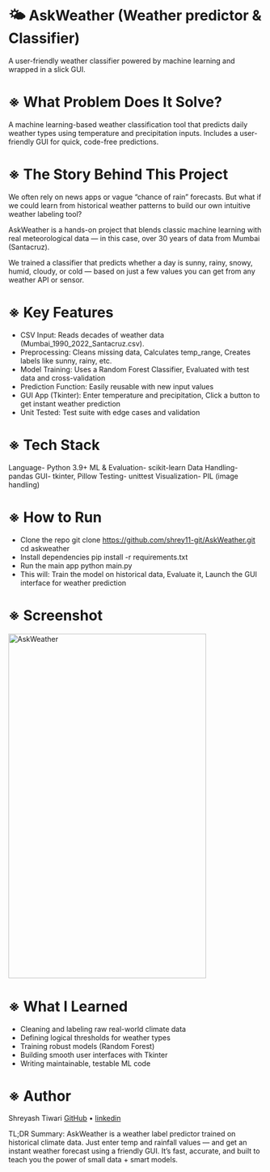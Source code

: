 # 🌤️ AskWeather (Weather predictor & Classifier)
A user-friendly weather classifier powered by machine learning and wrapped in a slick GUI.

# ※ What Problem Does It Solve?
A machine learning-based weather classification tool that predicts daily weather types using temperature and precipitation inputs. Includes a user-friendly GUI for quick, code-free predictions.

# ※ The Story Behind This Project
We often rely on news apps or vague “chance of rain” forecasts. But what if we could learn from historical weather patterns to build our own intuitive weather labeling tool?

AskWeather is a hands-on project that blends classic machine learning with real meteorological data — in this case, over 30 years of data from Mumbai (Santacruz).

We trained a classifier that predicts whether a day is sunny, rainy, snowy, humid, cloudy, or cold — based on just a few values you can get from any weather API or sensor.

# ※ Key Features
- CSV Input: Reads decades of weather data (Mumbai_1990_2022_Santacruz.csv).
- Preprocessing:
Cleans missing data, 
Calculates temp_range, 
Creates labels like sunny, rainy, etc.
- Model Training:
Uses a Random Forest Classifier, 
Evaluated with test data and cross-validation
- Prediction Function:
Easily reusable with new input values
- GUI App (Tkinter):
Enter temperature and precipitation, 
Click a button to get instant weather prediction
- Unit Tested:
Test suite with edge cases and validation

# ※ Tech Stack
Language- Python 3.9+
ML & Evaluation- scikit-learn
Data Handling- pandas
GUI- tkinter, Pillow
Testing- unittest
Visualization- PIL (image handling)

# ※ How to Run
- Clone the repo
git clone https://github.com/shrey11-git/AskWeather.git
cd askweather
- Install dependencies
pip install -r requirements.txt
- Run the main app
python main.py
- This will:
Train the model on historical data, 
Evaluate it, 
Launch the GUI interface for weather prediction

# ※ Screenshot
<img width="391" height="681" alt="AskWeather" src="https://github.com/user-attachments/assets/2ff91a88-25ea-4f13-9693-5067a5841ef6" />

# ※ What I Learned
- Cleaning and labeling raw real-world climate data
- Defining logical thresholds for weather types
- Training robust models (Random Forest)
- Building smooth user interfaces with Tkinter
- Writing maintainable, testable ML code

# ※ Author
Shreyash Tiwari
[ GitHub](https://github.com/shrey11-git) • [linkedin](http://www.linkedin.com/in/shreyashtiwari-csbs)

TL;DR Summary: 
AskWeather is a weather label predictor trained on historical climate data.
Just enter temp and rainfall values — and get an instant weather forecast using a friendly GUI.
It’s fast, accurate, and built to teach you the power of small data + smart models.
